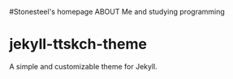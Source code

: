#Stonesteel's homepage
ABOUT Me and studying programming




# jekyll-ttskch-theme
A simple and customizable theme for Jekyll.

